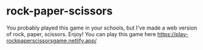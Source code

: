# rock-paper-scissors
You probably played this game in your schools, but I've made a web version of rock, paper, scissors. Enjoy!
You can play this game here https://play-rockpaperscissorsgame.netlify.app/
